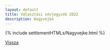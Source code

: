 ```yaml
---
layout: default
title: Választási névjegyzék 2022
description: Nagyvejke
---
```


{% include settlementHTMLs/Nagyvejke.html %}

[Vissza](./)
